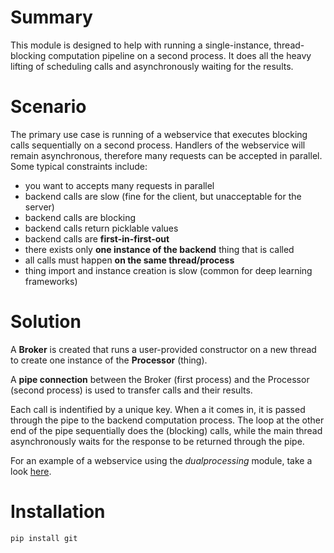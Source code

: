 # Summary
This module is designed to help with running a single-instance, thread-blocking computation pipeline on a second process. It does all the heavy lifting of scheduling calls and asynchronously waiting for the results.

# Scenario
The primary use case is running of a webservice that executes blocking calls sequentially on a second process. Handlers of the webservice will remain asynchronous, therefore many requests can be accepted in parallel.
Some typical constraints include:
+ you want to accepts many requests in parallel
+ backend calls are slow (fine for the client, but unacceptable for the server)
+ backend calls are blocking
+ backend calls return picklable values
+ backend calls are **first-in-first-out**
+ there exists only **one instance of the backend** thing that is called
+ all calls must happen **on the same thread/process**
+ thing import and instance creation is slow (common for deep learning frameworks)

# Solution
A **Broker** is created that runs a user-provided constructor on a new thread to create one instance of the **Processor** (thing).

A **pipe connection** between the Broker (first process) and the Processor (second process) is used to transfer calls and their results.

Each call is indentified by a unique key. When a it comes in, it is passed through the pipe to the backend computation process. The loop at the other end of the pipe sequentially does the (blocking) calls, while the main thread asynchronously waits for the response to be returned through the pipe.

For an example of a webservice using the *dualprocessing* module, take a look [here](https://github.com/michaelosthege/tornado-compute).


# Installation

```bash
pip install git
```